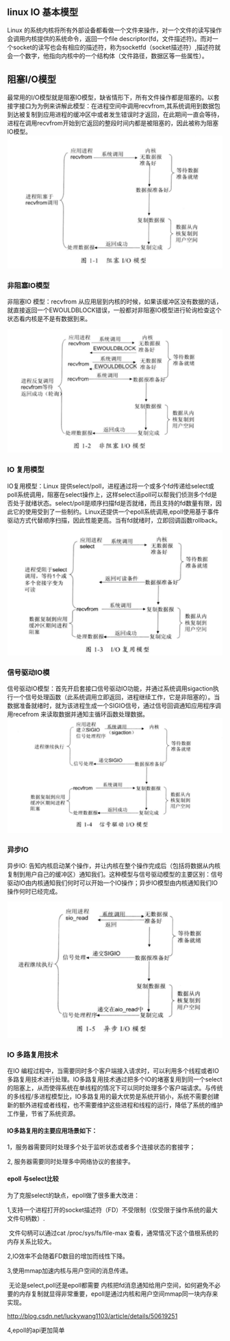 ## linux IO 基本模型

Linux 的系统内核将所有外部设备都看做一个文件来操作，对一个文件的读写操作会调用内核提供的系统命令，返回一个file descriptor(fd，文件描述符)。而对一个socket的读写也会有相应的描述符，称为socketfd（socket描述符）,描述符就会一个数字，他指向内核中的一个结构体（文件路径，数据区等一些属性）。





## 阻塞I/O模型

最常用的I/O模型就是阻塞IO模型，缺省情形下，所有文件操作都是阻塞的。以套接字接口为为例来讲解此模型：在进程空间中调用recvfrom,其系统调用到数据包到达被复制到应用进程的缓冲区中或者发生错误时才返回，在此期间一直会等待，进程在调用recvfrom开始到它返回的整段时间内都是被阻塞的，因此被称为阻塞IO模型。![阻塞IO模型](../images/阻塞IO模型.png)







### 非阻塞IO模型

非阻塞IO 模型：recvfrom 从应用层到内核的时候，如果该缓冲区没有数据的话，就直接返回一个EWOULDBLOCK错误，一般都对非阻塞IO模型进行轮询检查这个状态看内核是不是有数据到来。

![非阻塞IO模型](../images/非阻塞IO模型.png)







### IO 复用模型

IO复用模型：Linux 提供select/poll，进程通过将一个或多个fd传递给select或poll系统调用，阻塞在select操作上，这样select活poll可以帮我们侦测多个fd是否处于就绪状态。select/poll是顺序扫描fd是否就绪，而且支持的fd数量有限，因此它的使用受到了一些制约。Linux还提供一个epoll系统调用,epoll使用基于事件驱动方式代替顺序扫描，因此性能更高。当有fd就绪时，立即回调函数rollback。



![IO复用模型](../images/IO复用模型.png)



### 信号驱动IO模

信号驱动IO模型：首先开启套接口信号驱动IO功能，并通过系统调用sigaction执行一个信号处理函数（此系统调用立即返回，进程继续工作，它是非阻塞的）。当数据准备就绪时，就为该进程生成一个SIGIO信号，通过信号回调通知应用程序调用recefrom 来读取数据并通知主循环函数处理数据。![信号驱动IO模型](../images/信号驱动IO模型.png)







### 异步IO

异步IO: 告知内核启动某个操作，并让内核在整个操作完成后（包括将数据从内核复制到用户自己的缓冲区）通知我们。这种模型与信号驱动模型的主要区别：信号驱动IO由内核通知我们何时可以开始一个IO操作；异步IO模型由内核通知我们IO操作何时已经完成。



![异步IO模型](../images/异步IO模型.png)









### IO 多路复用技术

在IO 编程过程中，当需要同时多个客户端接入请求时，可以利用多个线程或者IO多路复用技术进行处理。IO多路复用技术通过把多个IO的堵塞复用到同一个select的阻塞上，从而使得系统在单线程的情况下可以同时处理多个客户端请求。与传统的多线程/多进程模型比，IO多路复用的最大优势是系统开销小，系统不需要创建新的额外进程或者线程，也不需要维护这些进程和线程的运行，降低了系统的维护工作量，节省了系统资源。

#### IO多路复用的主要应用场景如下：

1，服务器需要同时处理多个处于监听状态或者多个连接状态的套接字；

2, 服务器需要同时处理多中网络协议的套接字。



#### epoll 与select比较

为了克服select的缺点，epoll做了很多重大改进：

1,支持一个进程打开的socket描述符（FD）不受限制（仅受限于操作系统的最大文件句柄数）.

​	文件句柄可以通过cat /proc/sys/fs/file-max 查看，通常情况下这个值根系统的内存关系比较大。

2,IO效率不会随着FD数目的增加而线性下降。

3,使用mmap加速内核与用户空间的消息传递。

​	无论是select,poll还是epoll都需要 内核把fd消息通知给用户空间，如何避免不必要的内存复制就显得非常重要，epoll是通过内核和用户空间mmap同一块内存来实现。

http://blog.csdn.net/luckywang1103/article/details/50619251

4,epoll的api更加简单







